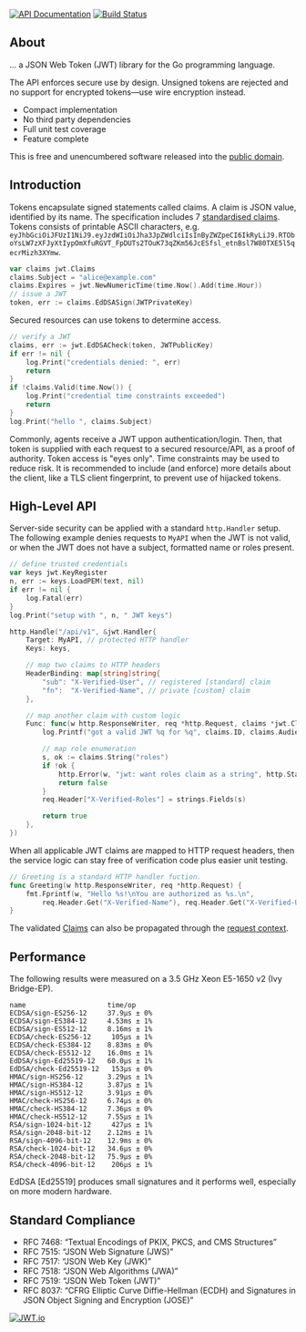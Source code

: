 [![API Documentation](https://godoc.org/github.com/pascaldekloe/jwt?status.svg)](https://godoc.org/github.com/pascaldekloe/jwt)
[![Build Status](https://travis-ci.org/pascaldekloe/jwt.svg?branch=master)](https://travis-ci.org/pascaldekloe/jwt)

## About

… a JSON Web Token (JWT) library for the Go programming language.

The API enforces secure use by design. Unsigned tokens are rejected
and no support for encrypted tokens—use wire encryption instead.

* Compact implementation
* No third party dependencies
* Full unit test coverage
* Feature complete

This is free and unencumbered software released into the
[public domain](https://creativecommons.org/publicdomain/zero/1.0).


## Introduction

Tokens encapsulate signed statements called claims. A claim is JSON value,
identified by its name. The specification includes 7
[standardised claims](https://godoc.org/github.com/pascaldekloe/jwt#Registered).
Tokens consists of printable ASCII characters, e.g.
`eyJhbGciOiJFUzI1NiJ9.eyJzdWIiOiJha3JpZWdlciIsInByZWZpeCI6IkRyLiJ9.RTOboYsLW7zXFJyXtIypOmXfuRGVT_FpDUTs2TOuK73qZKm56JcESfsl_etnBsl7W80TXE5l5qecrMizh3XYmw`.

```go
var claims jwt.Claims
claims.Subject = "alice@example.com"
claims.Expires = jwt.NewNumericTime(time.Now().Add(time.Hour))
// issue a JWT
token, err := claims.EdDSASign(JWTPrivateKey)
```

Secured resources can use tokens to determine access.

```go
// verify a JWT
claims, err := jwt.EdDSACheck(token, JWTPublicKey)
if err != nil {
	log.Print("credentials denied: ", err)
	return
}
if !claims.Valid(time.Now()) {
	log.Print("credential time constraints exceeded")
	return
}
log.Print("hello ", claims.Subject)
```

Commonly, agents receive a JWT uppon authentication/login. Then, that token is
supplied with each request to a secured resource/API, as a proof of authority.
Token access is "eyes only". Time constraints may be used to reduce risk. It is
recommended to include (and enforce) more details about the client, like a TLS
client fingerprint, to prevent use of hijacked tokens.


## High-Level API

Server-side security can be applied with a standard `http.Handler` setup.
The following example denies requests to `MyAPI` when the JWT is not valid,
or when the JWT does not have a subject, formatted name or roles present.

```go
// define trusted credentials
var keys jwt.KeyRegister
n, err := keys.LoadPEM(text, nil)
if err != nil {
	log.Fatal(err)
}
log.Print("setup with ", n, " JWT keys")

http.Handle("/api/v1", &jwt.Handler{
	Target: MyAPI, // protected HTTP handler
	Keys: keys,

	// map two claims to HTTP headers
	HeaderBinding: map[string]string{
		"sub": "X-Verified-User", // registered [standard] claim
		"fn":  "X-Verified-Name", // private [custom] claim
	},

	// map another claim with custom logic
	Func: func(w http.ResponseWriter, req *http.Request, claims *jwt.Claims) (pass bool) {
		log.Printf("got a valid JWT %q for %q", claims.ID, claims.Audiences)

		// map role enumeration
		s, ok := claims.String("roles")
		if !ok {
			http.Error(w, "jwt: want roles claim as a string", http.StatusForbidden)
			return false
		}
		req.Header["X-Verified-Roles"] = strings.Fields(s)

		return true
	},
})
```

When all applicable JWT claims are mapped to HTTP request headers, then the
service logic can stay free of verification code plus easier unit testing.

```go
// Greeting is a standard HTTP handler fuction.
func Greeting(w http.ResponseWriter, req *http.Request) {
	fmt.Fprintf(w, "Hello %s!\nYou are authorized as %s.\n",
		req.Header.Get("X-Verified-Name"), req.Header.Get("X-Verified-User"))
}
```

The validated [Claims](https://godoc.org/github.com/pascaldekloe/jwt#Claims)
can also be propagated through the
[request context](https://godoc.org/github.com/pascaldekloe/jwt#example-Handler--Context).


## Performance

The following results were measured on a 3.5 GHz Xeon E5-1650 v2 (Ivy Bridge-EP).

```
name                    time/op
ECDSA/sign-ES256-12     37.9µs ± 0%
ECDSA/sign-ES384-12     4.53ms ± 1%
ECDSA/sign-ES512-12     8.16ms ± 1%
ECDSA/check-ES256-12     105µs ± 1%
ECDSA/check-ES384-12    8.83ms ± 0%
ECDSA/check-ES512-12    16.0ms ± 1%
EdDSA/sign-Ed25519-12   60.0µs ± 1%
EdDSA/check-Ed25519-12   153µs ± 0%
HMAC/sign-HS256-12      3.29µs ± 1%
HMAC/sign-HS384-12      3.87µs ± 1%
HMAC/sign-HS512-12      3.91µs ± 0%
HMAC/check-HS256-12     6.74µs ± 0%
HMAC/check-HS384-12     7.36µs ± 0%
HMAC/check-HS512-12     7.55µs ± 1%
RSA/sign-1024-bit-12     427µs ± 1%
RSA/sign-2048-bit-12    2.12ms ± 1%
RSA/sign-4096-bit-12    12.9ms ± 0%
RSA/check-1024-bit-12   34.6µs ± 0%
RSA/check-2048-bit-12   75.9µs ± 0%
RSA/check-4096-bit-12    206µs ± 1%
```

EdDSA [Ed25519] produces small signatures and it performs well, especially on
more modern hardware.


## Standard Compliance

* RFC 7468: “Textual Encodings of PKIX, PKCS, and CMS Structures”
* RFC 7515: “JSON Web Signature (JWS)”
* RFC 7517: “JSON Web Key (JWK)”
* RFC 7518: “JSON Web Algorithms (JWA)”
* RFC 7519: “JSON Web Token (JWT)”
* RFC 8037: “CFRG Elliptic Curve Diffie-Hellman (ECDH) and Signatures in JSON Object Signing and Encryption (JOSE)”


[![JWT.io](https://jwt.io/img/badge.svg)](https://jwt.io/)
